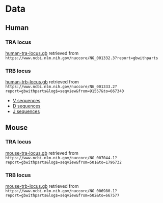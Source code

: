 # Data

## Human

### TRA locus

[human-tra-locus.gb](./human-tra-locus.gb) retrieved from `https://www.ncbi.nlm.nih.gov/nuccore/NG_001332.3?report=gbwithparts`

### TRB locus

[human-trb-locus.gb](./human-trb-locus.gb) retrieved from `https://www.ncbi.nlm.nih.gov/nuccore/NG_001333.2?report=gbwithparts&log$=seqview&from=91557&to=667340`

- [V sequences](./human.tcr.beta.V.fasta)
- [D sequences](./human.tcr.beta.D.fasta)
- [J sequences](./human.tcr.beta.J.fasta)

## Mouse

### TRA locus

[mouse-tra-locus.gb](./mouse-tra-locus.gb) retrieved from `https://www.ncbi.nlm.nih.gov/nuccore/NG_007044.1?report=gbwithparts&log$=seqview&from=501&to=1796732`

### TRB locus

[mouse-trb-locus.gb](./mouse-trb-locus.gb) retrieved from `https://www.ncbi.nlm.nih.gov/nuccore/NG_006980.1?report=gbwithparts&log$=seqview&from=502&to=667577`
